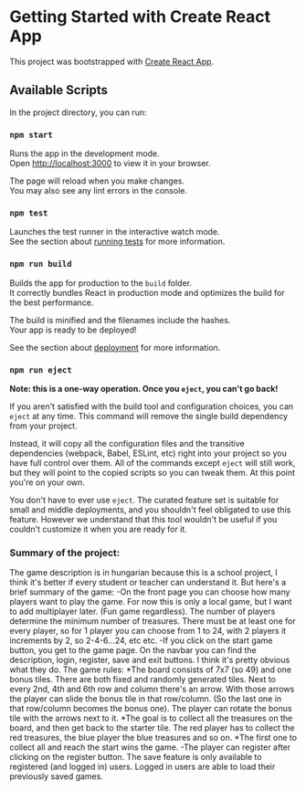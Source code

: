 # Getting Started with Create React App

This project was bootstrapped with [Create React App](https://github.com/facebook/create-react-app).

## Available Scripts

In the project directory, you can run:

### `npm start`

Runs the app in the development mode.\
Open [http://localhost:3000](http://localhost:3000) to view it in your browser.

The page will reload when you make changes.\
You may also see any lint errors in the console.

### `npm test`

Launches the test runner in the interactive watch mode.\
See the section about [running tests](https://facebook.github.io/create-react-app/docs/running-tests) for more information.

### `npm run build`

Builds the app for production to the `build` folder.\
It correctly bundles React in production mode and optimizes the build for the best performance.

The build is minified and the filenames include the hashes.\
Your app is ready to be deployed!

See the section about [deployment](https://facebook.github.io/create-react-app/docs/deployment) for more information.

### `npm run eject`

**Note: this is a one-way operation. Once you `eject`, you can't go back!**

If you aren't satisfied with the build tool and configuration choices, you can `eject` at any time. This command will remove the single build dependency from your project.

Instead, it will copy all the configuration files and the transitive dependencies (webpack, Babel, ESLint, etc) right into your project so you have full control over them. All of the commands except `eject` will still work, but they will point to the copied scripts so you can tweak them. At this point you're on your own.

You don't have to ever use `eject`. The curated feature set is suitable for small and middle deployments, and you shouldn't feel obligated to use this feature. However we understand that this tool wouldn't be useful if you couldn't customize it when you are ready for it.


### Summary of the project:

The game description is in hungarian because this is a school project, I think it's better if every student or teacher can understand it.
But here's a brief summary of the game:
-On the front page you can choose how many players want to play the game. For now this is only a local game, but I want to add multiplayer later. (Fun game regardless).
The number of players determine the minimum number of treasures. There must be at least one for every player, so for 1 player you can choose from 1 to 24, with 2 players    it increments by 2, so 2-4-6...24, etc etc. 
-If you click on the start game button, you get to the game page. On the navbar you can find the description, login, register, save and exit buttons. I think it's pretty obvious what they do. 
  The game rules:
    *The board consists of 7x7 (so 49) and one bonus tiles. There are both fixed and randomly generated tiles. Next to every 2nd, 4th and 6th row and column there's an         arrow. With those arrows the player can slide the bonus tile in that row/column. (So the last one in that row/column becomes the bonus one).
    The player can rotate the bonus tile with the arrows next to it.
    *The goal is to collect all the treasures on the board, and then get back to the starter tile. The red player has to collect the red treasures, the blue player the blue     treasures and so on.
    *The first one to collect all and reach the start wins the game.
-The player can register after clicking on the register button. The save feature is only available to registered (and logged in) users. Logged in users are able to load their previously saved games.
